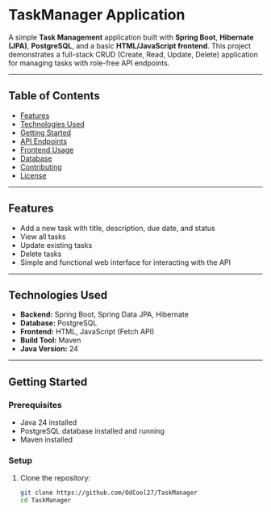 # TaskManager Application

A simple **Task Management** application built with **Spring Boot**, **Hibernate (JPA)**, **PostgreSQL**, and a basic **HTML/JavaScript frontend**. This project demonstrates a full-stack CRUD (Create, Read, Update, Delete) application for managing tasks with role-free API endpoints.

---

## Table of Contents

- [Features](#features)  
- [Technologies Used](#technologies-used)  
- [Getting Started](#getting-started)  
- [API Endpoints](#api-endpoints)  
- [Frontend Usage](#frontend-usage)  
- [Database](#database)  
- [Contributing](#contributing)  
- [License](#license)  

---

## Features

- Add a new task with title, description, due date, and status  
- View all tasks  
- Update existing tasks  
- Delete tasks  
- Simple and functional web interface for interacting with the API  

---

## Technologies Used

- **Backend:** Spring Boot, Spring Data JPA, Hibernate  
- **Database:** PostgreSQL  
- **Frontend:** HTML, JavaScript (Fetch API)  
- **Build Tool:** Maven  
- **Java Version:** 24  

---

## Getting Started

### Prerequisites

- Java 24 installed  
- PostgreSQL database installed and running  
- Maven installed  

### Setup

1. Clone the repository:
   ```bash
   git clone https://github.com/OdCool27/TaskManager
   cd TaskManager
